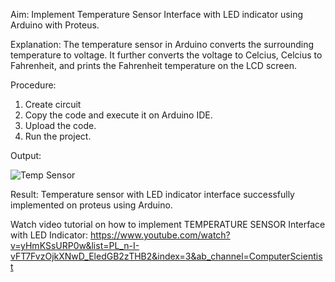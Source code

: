 Aim:
Implement Temperature Sensor Interface with LED indicator using Arduino with Proteus.

Explanation:
The temperature sensor in Arduino converts the surrounding temperature to voltage. 
It further converts the voltage to Celcius, Celcius to Fahrenheit, and prints the Fahrenheit temperature on the LCD screen.

Procedure:
1) Create circuit
2) Copy the code and execute it on Arduino IDE.
3) Upload the code.
4) Run the project.

Output:

![Temp Sensor](https://user-images.githubusercontent.com/91663578/171659155-deb50d83-b5df-452b-8830-2de042662195.jpg)

Result:
Temperature sensor with LED indicator interface successfully implemented on proteus using Arduino. 

Watch video tutorial on how to implement TEMPERATURE SENSOR Interface with LED Indicator: 
https://www.youtube.com/watch?v=yHmKSsURP0w&list=PL_n-I-vFT7FvzOjkXNwD_EledGB2zTHB2&index=3&ab_channel=ComputerScientist
